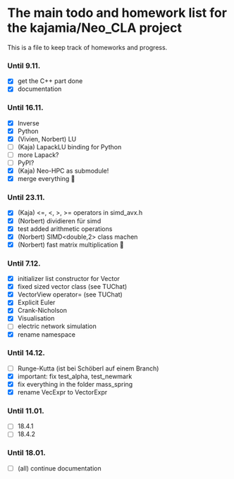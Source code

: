 # The main todo and homework list for the kajamia/Neo_CLA project
This is a file to keep track of homeworks and progress.

### Until 9.11.

- [x] get the C++ part done
- [x] documentation

### Until 16.11.

- [x] Inverse
- [x] Python
- [X] (Vivien, Norbert) LU
- [ ] (Kaja) LapackLU binding for Python
- [ ] more Lapack?
- [ ] PyPI?
- [x] (Kaja) Neo-HPC as submodule!
- [x] merge everything :tada:

### Until 23.11.

- [X] (Kaja) <=, <, >, >= operators in simd_avx.h
- [X] (Norbert) dividieren für simd
- [X] test added arithmetic operations
- [X] (Norbert) SIMD<double,2> class machen
- [X] (Norbert) fast matrix multiplication :rocket:

### Until 7.12.
- [X] initializer list constructor for Vector
- [X] fixed sized vector class (see TUChat)
- [X] VectorView operator= (see TUChat)
- [X] Explicit Euler
- [X] Crank-Nicholson
- [X] Visualisation
- [ ] electric network simulation
- [X] rename namespace

### Until 14.12.
- [ ] Runge-Kutta (ist bei Schöberl auf einem Branch)
- [X] important: fix test_alpha, test_newmark
- [X] fix everything in the folder mass_spring
- [X] rename VecExpr to VectorExpr

### Until 11.01.
- [ ] 18.4.1
- [ ] 18.4.2

### Until 18.01.


- [ ] (all) continue documentation 
